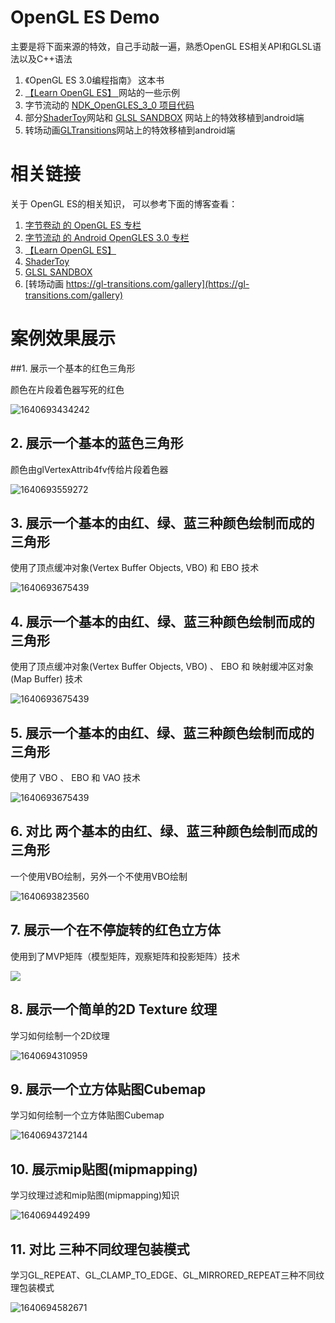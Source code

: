 # OpenGL ES Demo
主要是将下面来源的特效，自己手动敲一遍，熟悉OpenGL ES相关API和GLSL语法以及C++语法
1. 《OpenGL ES 3.0编程指南》 这本书
2. [【Learn OpenGL ES】 ](http://www.learnopengles.com/) 网站的一些示例 
3.  字节流动的  [NDK_OpenGLES_3_0 项目代码](https://github.com/githubhaohao/NDK_OpenGLES_3_0)  
4. 部分[ShaderToy](https://www.shadertoy.com/)网站和 [GLSL SANDBOX](https://glslsandbox.com/) 网站上的特效移植到android端
5. 转场动画[GLTransitions](https://gl-transitions.com/gallery)网站上的特效移植到android端

# 相关链接
关于 OpenGL ES的相关知识，
可以参考下面的博客查看：
1. [字节卷动 的 OpenGL ES 专栏](https://blog.csdn.net/ouyang_peng/category_11380480.html)
2. [字节流动 的 Android OpenGLES 3.0 专栏](https://blog.csdn.net/kennethdroid/category_9120765.html)
3. [【Learn OpenGL ES】 ](http://www.learnopengles.com/)
4. [ShaderToy](https://www.shadertoy.com/)
5. [GLSL SANDBOX](https://glslsandbox.com/) 
6. [转场动画 https://gl-transitions.com/gallery](https://gl-transitions.com/gallery)



# 案例效果展示

##1. 展示一个基本的红色三角形

颜色在片段着色器写死的红色

![1640693434242](D:\SourceCode\Android\OpenGLESDemo\pics\triangle.png)

## 2. 展示一个基本的蓝色三角形

颜色由glVertexAttrib4fv传给片段着色器

![1640693559272](D:\SourceCode\Android\OpenGLESDemo\pics\triangle2.png)

## 3. 展示一个基本的由红、绿、蓝三种颜色绘制而成的三角形

使用了顶点缓冲对象(Vertex Buffer Objects, VBO) 和 EBO 技术

![1640693675439](D:\SourceCode\Android\OpenGLESDemo\pics\triangle3.png)

## 4. 展示一个基本的由红、绿、蓝三种颜色绘制而成的三角形

使用了顶点缓冲对象(Vertex Buffer Objects, VBO) 、 EBO 和 映射缓冲区对象(Map Buffer) 技术

![1640693675439](D:\SourceCode\Android\OpenGLESDemo\pics\triangle3.png)



## 5. 展示一个基本的由红、绿、蓝三种颜色绘制而成的三角形

使用了 VBO 、 EBO 和 VAO 技术

![1640693675439](D:\SourceCode\Android\OpenGLESDemo\pics\triangle3.png)



## 6. 对比 两个基本的由红、绿、蓝三种颜色绘制而成的三角形

一个使用VBO绘制，另外一个不使用VBO绘制

![1640693823560](D:\SourceCode\Android\OpenGLESDemo\pics\triangle4.png)

## 7. 展示一个在不停旋转的红色立方体

使用到了MVP矩阵（模型矩阵，观察矩阵和投影矩阵）技术

![](D:\SourceCode\Android\OpenGLESDemo\pics\cube.gif)


## 8. 展示一个简单的2D Texture 纹理
学习如何绘制一个2D纹理

![1640694310959](D:\SourceCode\Android\OpenGLESDemo\pics\texture_2d.png)

## 9. 展示一个立方体贴图Cubemap
学习如何绘制一个立方体贴图Cubemap

![1640694372144](D:\SourceCode\Android\OpenGLESDemo\pics\cubemap.gif)

## 10. 展示mip贴图(mipmapping)
学习纹理过滤和mip贴图(mipmapping)知识

![1640694492499](D:\SourceCode\Android\OpenGLESDemo\pics\mipmap2d.gif)

## 11. 对比 三种不同纹理包装模式
学习GL_REPEAT、GL_CLAMP_TO_EDGE、GL_MIRRORED_REPEAT三种不同纹理包装模式



![1640694582671](D:\SourceCode\Android\OpenGLESDemo\pics\texture_wrap.png)

